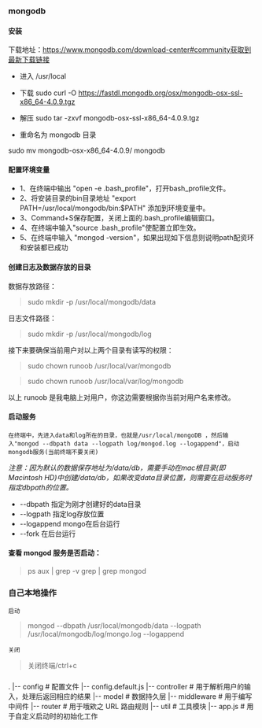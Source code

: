 ### mongodb

#### 安装

下载地址：https://www.mongodb.com/download-center#community获取到最新下载链接

- 进入 /usr/local
- 下载
  sudo curl -O https://fastdl.mongodb.org/osx/mongodb-osx-ssl-x86_64-4.0.9.tgz

- 解压
  sudo tar -zxvf mongodb-osx-ssl-x86_64-4.0.9.tgz

- 重命名为 mongodb 目录

sudo mv mongodb-osx-x86_64-4.0.9/ mongodb

#### 配置环境变量

 - 1、在终端中输出 "open -e .bash_profile"，打开bash_profile文件。
 - 2、将安装目录的bin目录地址 "export PATH=/usr/local/mongodb/bin:$PATH" 添加到环境变量中。
 - 3、Command+S保存配置，关闭上面的.bash_profile编辑窗口。
 - 4、在终端中输入"source .bash_profile"使配置立即生效。
 - 5、在终端中输入 "mongod -version"，如果出现如下信息则说明path配资环和安装都已成功

#### 创建日志及数据存放的目录

数据存放路径：

> sudo mkdir -p /usr/local/mongodb/data

日志文件路径：

> sudo mkdir -p /usr/local/mongodb/log

接下来要确保当前用户对以上两个目录有读写的权限：

> sudo chown runoob /usr/local/var/mongodb

> sudo chown runoob /usr/local/var/log/mongodb

以上 runoob 是我电脑上对用户，你这边需要根据你当前对用户名来修改。

#### 启动服务

`在终端中，先进入data和log所在的目录，也就是/usr/local/mongoDB ，然后输入"mongod --dbpath data --logpath log/mongod.log --logappend"，启动mongodb服务(当前终端不要关闭)`

*注意：因为默认的数据保存地址为/data/db，需要手动在mac根目录(即Macintosh HD)中创建/data/db，如果改变data目录位置，则需要在启动服务时 指定dbpath的位置。*

- --dbpath 指定为刚才创建好的data目录
- --logpath 指定log存放位置
- --logappend mongo在后台运行
- --fork 在后台运行

#### 查看 mongod 服务是否启动：

> ps aux | grep -v grep | grep mongod

### 自己本地操作

`启动`

 > mongod --dbpath /usr/local/mongodb/data --logpath /usr/local/mongodb/log/mongo.log --logappend

 `关闭`
 > 关闭终端/ctrl+c
###

.
|-- config # 配置文件
|-- config.default.js
|-- controller # 用于解析用户的输入，处理后返回相应的结果
|-- model # 数据持久层
|-- middleware # 用于编写中间件
|-- router # 用于哦欸之 URL 路由规则
|-- util # 工具模块
|-- app.js # 用于自定义启动时的初始化工作
